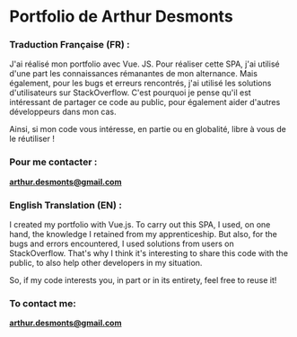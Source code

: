 # Portfolio de Arthur Desmonts

### Traduction Française (FR) :

J'ai réalisé mon portfolio avec Vue. JS.
Pour réaliser cette SPA, j'ai utilisé d'une part les connaissances rémanantes de mon alternance. Mais également, pour les bugs et erreurs rencontrés, j'ai utilisé les solutions d'utilisateurs sur StackOverflow.
C'est pourquoi je pense qu'il est intéressant de partager ce code au public, pour également aider d'autres développeurs dans mon cas.

Ainsi, si mon code vous intéresse, en partie ou en globalité, libre à vous de le réutiliser !


### Pour me contacter :
**arthur.desmonts@gmail.com**

### English Translation (EN) :

I created my portfolio with Vue.js.
To carry out this SPA, I used, on one hand, the knowledge I retained from my apprenticeship. But also, for the bugs and errors encountered, I used solutions from users on StackOverflow.
That's why I think it's interesting to share this code with the public, to also help other developers in my situation.

So, if my code interests you, in part or in its entirety, feel free to reuse it!


### To contact me:
**arthur.desmonts@gmail.com**
